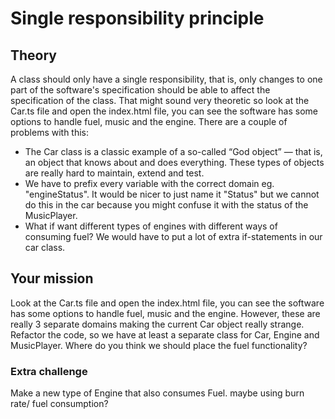 # Single responsibility principle

## Theory
A class should only have a single responsibility, that is, 
only changes to one part of the software's specification should be able to affect the specification of the class.
That might sound very theoretic so look at the Car.ts file and open the index.html file, 
you can see the software has some options to handle fuel, music and the engine.
There are a couple of problems with this:

- The Car class is a classic example of a so-called “God object” — that is, an object that knows about and does everything. 
  These types of objects are really hard to maintain, extend and test.
- We have to prefix every variable with the correct domain eg. "engineStatus". 
  It would be nicer to just name it "Status" but we cannot do this in the car because you might confuse it with the status of the MusicPlayer.
- What if want different types of engines with different ways of consuming fuel? 
  We would have to put a lot of extra if-statements in our car class.

## Your mission
Look at the Car.ts file and open the index.html file, 
you can see the software has some options to handle fuel, music and the engine. 
However, these are really 3 separate domains making the current Car object really strange.
Refactor the code, so we have at least a separate class for Car, Engine and MusicPlayer. 
Where do you think we should place the fuel functionality?

### Extra challenge
Make a new type of Engine that also consumes Fuel. maybe using burn rate/ fuel consumption? 